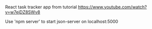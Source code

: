 React task tracker app from tutorial
https://www.youtube.com/watch?v=w7ejDZ8SWv8

Use 'npm server' to start json-server on localhost:5000